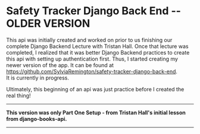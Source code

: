# Safety Tracker Django Back End -- OLDER VERSION

This api was initially created and worked on prior to us finishing our complete Django Backend Lecture with Tristan Hall. Once that lecture was completed, I realized that it was better Django Backend practices to create this api with setting up authentication first. Thus, I started creating my newer version of the app. It can be found at https://github.com/SylviaRemington/safety-tracker-django-back-end. <br> It is currently in progress.

Ultimately, this beginning of an api was just practice before I created the real thing!

<hr>

**This version was only Part One Setup - from Tristan Hall's initial lesson from django-books-api.**

<hr>
